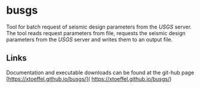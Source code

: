 # busgs

Tool for batch request of seismic design parameters from the _USGS_ server.
The tool reads request parameters from file, requests the seismic 
design parameters from the _USGS_ server and writes them to an output file.

## Links

Documentation and executable downloads can be found at the git-hub page 
[https://xtoeffel.github.io/busgs/]( https://xtoeffel.github.io/busgs/)